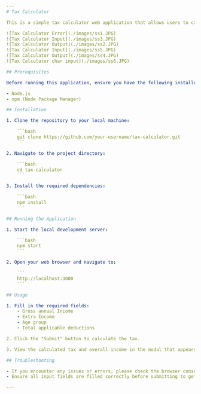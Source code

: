 ```yaml
---
# Tax Calculator

This is a simple tax calculator web application that allows users to calculate their income tax based on their gross annual income, extra income, age group, and applicable deductions.

![Tax Calculator Error](./images/ss1.JPG)
![Tax Calculator Input](./images/ss3.JPG)
![Tax Calculator Output](./images/ss2.JPG)
![Tax Calculator Input](./images/ss5.JPG)
![Tax Calculator Output](./images/ss4.JPG)
![Tax Calculator char input](./images/ss6.JPG)

## Prerequisites

Before running this application, ensure you have the following installed:

- Node.js
- npm (Node Package Manager)

## Installation

1. Clone the repository to your local machine:

    ```bash
    git clone https://github.com/your-username/tax-calculator.git
    ```

2. Navigate to the project directory:

    ```bash
    cd tax-calculator
    ```

3. Install the required dependencies:

    ```bash
    npm install
    ```

## Running the Application

1. Start the local development server:

    ```bash
    npm start
    ```

2. Open your web browser and navigate to:

    ```
    http://localhost:3000
    ```

## Usage

1. Fill in the required fields:
    - Gross annual Income
    - Extra Income
    - Age group
    - Total applicable deductions

2. Click the "Submit" button to calculate the tax.

3. View the calculated tax and overall income in the modal that appears.

## Troubleshooting

- If you encounter any issues or errors, please check the browser console for more details.
- Ensure all input fields are filled correctly before submitting to get accurate results.

---
```

